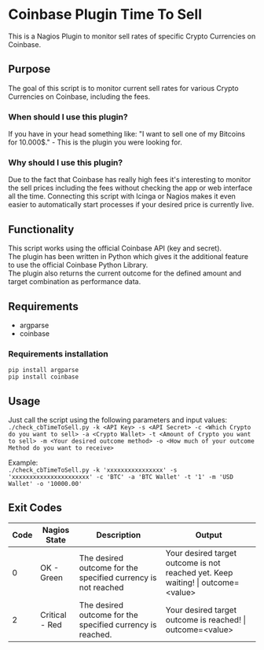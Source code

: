 # Coinbase Plugin Time To Sell 
This is a Nagios Plugin to monitor sell rates of specific Crypto Currencies on Coinbase.

## Purpose
The goal of this script is to monitor current sell rates for various Crypto Currencies on Coinbase, including the fees.
### When should I use this plugin?
If you have in your head something like: "I want to sell one of my Bitcoins for 10.000$." - This is the plugin you were looking for.
### Why should I use this plugin?
Due to the fact that Coinbase has really high fees it's interesting to monitor the sell prices including the fees without checking the app or web interface all the time.
Connecting this script with Icinga or Nagios makes it even easier to automatically start processes if your desired price is currently live.

## Functionality
This script works using the official Coinbase API (key and secret).  
The plugin has been written in Python which gives it the additional feature to use the official Coinbase Python Library.  
The plugin also returns the current outcome for the defined amount and target combination as performance data.

## Requirements
* argparse
* coinbase
### Requirements installation
`pip install argparse`  
`pip install coinbase` 

## Usage
Just call the script using the following parameters and input values:  
`./check_cbTimeToSell.py -k <API Key> -s <API Secret> -c <Which Crypto do you want to sell> -a <Crypto Wallet> -t <Amount of Crypto you want to sell> -m <Your desired outcome method> -o <How much of your outcome Method do you want to receive>`

Example:  
`./check_cbTimeToSell.py -k 'xxxxxxxxxxxxxxxx' -s 'xxxxxxxxxxxxxxxxxxxxxx' -c 'BTC' -a 'BTC Wallet' -t '1' -m 'USD Wallet' -o '10000.00'`

## Exit Codes
|Code|Nagios State|Description|Output|
|---|---|---|---|
|0|OK - Green|The desired outcome for the specified currency is not reached|Your desired target outcome is not reached yet. Keep waiting! \| outcome=\<value\> |
|2|Critical - Red|The desired outcome for the specified currency is reached.|Your desired target outcome is reached! \| outcome=\<value\> |

